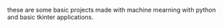 these are some basic projects made with machine mearning with python and basic tkinter applications. 

